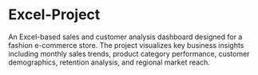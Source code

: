 # Excel-Project
An Excel-based sales and customer analysis dashboard designed for a fashion e-commerce store. The project visualizes key business insights including monthly sales trends, product category performance, customer demographics, retention analysis, and regional market reach. 
